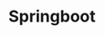 ---
title: "Springboot"
layout: category
permalink: /categories/springboot/
author_profile: true
taxonomy: Springboot
sidebar:
nav: "categories"
---